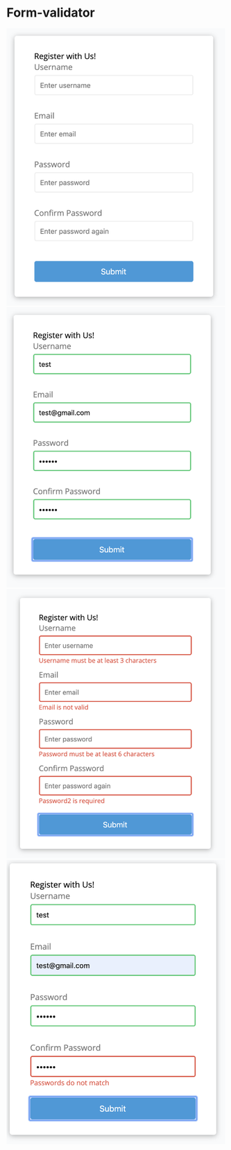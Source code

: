 # Form-validator

![Register form](images/Screen%20Shot%202020-05-09%20at%2012.42.09%20PM.png)
![Register form](images/Screen%20Shot%202020-05-09%20at%2012.43.40%20PM.png)
![Register form](images/Screen%20Shot%202020-05-09%20at%2012.43.50%20PM.png)
![Register form](images/Screen%20Shot%202020-05-09%20at%2012.44.17%20PM.png)